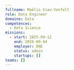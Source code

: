 ```yaml
---
fullname: Maëlio Viau-Vonfelt
role: Data Engineer
domaine: Data
competences:
  - Data Science
missions:
  - start: 2025-09-12
    end: 2026-09-04
    employer: DNE
    status: admin
    startups: []
teams: []
---
```

